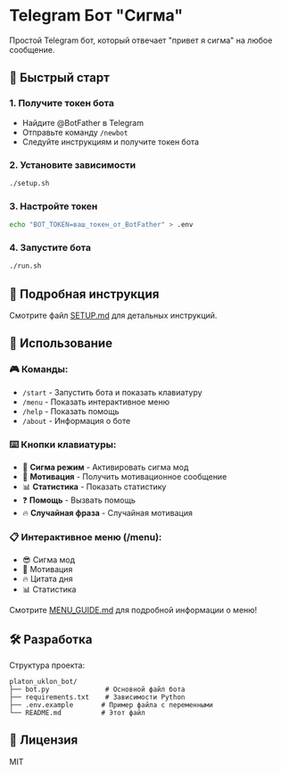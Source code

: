 # Telegram Бот "Сигма"

Простой Telegram бот, который отвечает "привет я сигма" на любое сообщение.

## 🚀 Быстрый старт

### 1. Получите токен бота
- Найдите @BotFather в Telegram
- Отправьте команду `/newbot`
- Следуйте инструкциям и получите токен бота

### 2. Установите зависимости
```bash
./setup.sh
```

### 3. Настройте токен
```bash
echo "BOT_TOKEN=ваш_токен_от_BotFather" > .env
```

### 4. Запустите бота
```bash
./run.sh
```

## 📝 Подробная инструкция

Смотрите файл [SETUP.md](SETUP.md) для детальных инструкций.

## 📝 Использование

### 🎮 Команды:
- `/start` - Запустить бота и показать клавиатуру
- `/menu` - Показать интерактивное меню
- `/help` - Показать помощь
- `/about` - Информация о боте

### ⌨️ Кнопки клавиатуры:
- 🎯 **Сигма режим** - Активировать сигма мод
- 💪 **Мотивация** - Получить мотивационное сообщение
- 📊 **Статистика** - Показать статистику
- ❓ **Помощь** - Вызвать помощь
- 🔥 **Случайная фраза** - Случайная мотивация

### 📋 Интерактивное меню (/menu):
- 😎 Сигма мод
- 💪 Мотивация
- 🔥 Цитата дня
- 📊 Статистика

Смотрите [MENU_GUIDE.md](MENU_GUIDE.md) для подробной информации о меню!

## 🛠 Разработка

Структура проекта:
```
platon_uklon_bot/
├── bot.py              # Основной файл бота
├── requirements.txt    # Зависимости Python
├── .env.example       # Пример файла с переменными
└── README.md          # Этот файл
```

## 📄 Лицензия

MIT

